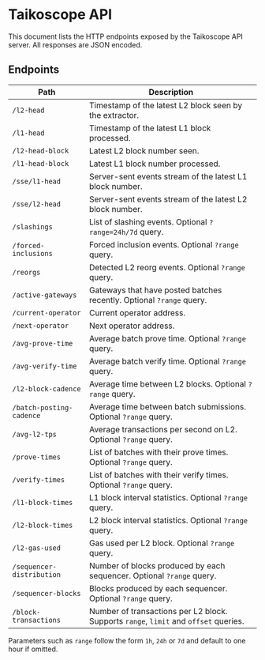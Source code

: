 # Taikoscope API

This document lists the HTTP endpoints exposed by the Taikoscope API server. All responses are JSON encoded.

## Endpoints

| Path | Description |
| ---- | ----------- |
| `/l2-head` | Timestamp of the latest L2 block seen by the extractor. |
| `/l1-head` | Timestamp of the latest L1 block processed. |
| `/l2-head-block` | Latest L2 block number seen. |
| `/l1-head-block` | Latest L1 block number processed. |
| `/sse/l1-head` | Server-sent events stream of the latest L1 block number. |
| `/sse/l2-head` | Server-sent events stream of the latest L2 block number. |
| `/slashings` | List of slashing events. Optional `?range=24h/7d` query. |
| `/forced-inclusions` | Forced inclusion events. Optional `?range` query. |
| `/reorgs` | Detected L2 reorg events. Optional `?range` query. |
| `/active-gateways` | Gateways that have posted batches recently. Optional `?range` query. |
| `/current-operator` | Current operator address. |
| `/next-operator` | Next operator address. |
| `/avg-prove-time` | Average batch prove time. Optional `?range` query. |
| `/avg-verify-time` | Average batch verify time. Optional `?range` query. |
| `/l2-block-cadence` | Average time between L2 blocks. Optional `?range` query. |
| `/batch-posting-cadence` | Average time between batch submissions. Optional `?range` query. |
| `/avg-l2-tps` | Average transactions per second on L2. Optional `?range` query. |
| `/prove-times` | List of batches with their prove times. Optional `?range` query. |
| `/verify-times` | List of batches with their verify times. Optional `?range` query. |
| `/l1-block-times` | L1 block interval statistics. Optional `?range` query. |
| `/l2-block-times` | L2 block interval statistics. Optional `?range` query. |
| `/l2-gas-used` | Gas used per L2 block. Optional `?range` query. |
| `/sequencer-distribution` | Number of blocks produced by each sequencer. Optional `?range` query. |
| `/sequencer-blocks` | Blocks produced by each sequencer. Optional `?range` query. |
| `/block-transactions` | Number of transactions per L2 block. Supports `range`, `limit` and `offset` queries. |

Parameters such as `range` follow the form `1h`, `24h` or `7d` and default to one hour if omitted.
